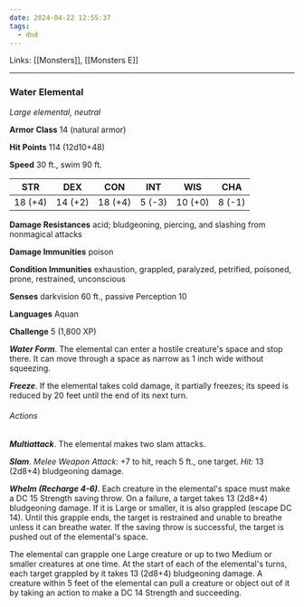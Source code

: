 ```yaml
---
date: 2024-04-22 12:55:37
tags:
  - dnd
---
```

Links: [[Monsters]], [[Monsters E]]

---
### Water Elemental

*Large elemental, neutral*

**Armor Class** 14 (natural armor)

**Hit Points** 114 (12d10+48)

**Speed** 30 ft., swim 90 ft.

| STR     | DEX     | CON     | INT    | WIS     | CHA    |
|---------|---------|---------|--------|---------|--------|
| 18 (+4) | 14 (+2) | 18 (+4) | 5 (-3) | 10 (+0) | 8 (-1) |

**Damage Resistances** acid; bludgeoning, piercing, and slashing from nonmagical attacks

**Damage Immunities** poison

**Condition Immunities** exhaustion, grappled, paralyzed, petrified, poisoned, prone, restrained, unconscious

**Senses** darkvision 60 ft., passive Perception 10

**Languages** Aquan

**Challenge** 5 (1,800 XP)

***Water Form***. The elemental can enter a hostile creature's space and stop there. It can move through a space as narrow as 1 inch wide without squeezing.

***Freeze***. If the elemental takes cold damage, it partially freezes; its speed is reduced by 20 feet until the end of its next turn.

###### Actions

***Multiattack***. The elemental makes two slam attacks.

***Slam***. *Melee Weapon Attack:* +7 to hit, reach 5 ft., one target. *Hit:* 13 (2d8+4) bludgeoning damage.

***Whelm (Recharge 4-6)***. Each creature in the elemental's space must make a DC 15 Strength saving throw. On a failure, a target takes 13 (2d8+4) bludgeoning damage. If it is Large or smaller, it is also grappled (escape DC 14). Until this grapple ends, the target is restrained and unable to breathe unless it can breathe water. If the saving throw is successful, the target is pushed out of the elemental's space.

The elemental can grapple one Large creature or up to two Medium or smaller creatures at one time. At the start of each of the elemental's turns, each target grappled by it takes 13 (2d8+4) bludgeoning damage. A creature within 5 feet of the elemental can pull a creature or object out of it by taking an action to make a DC 14 Strength and succeeding.